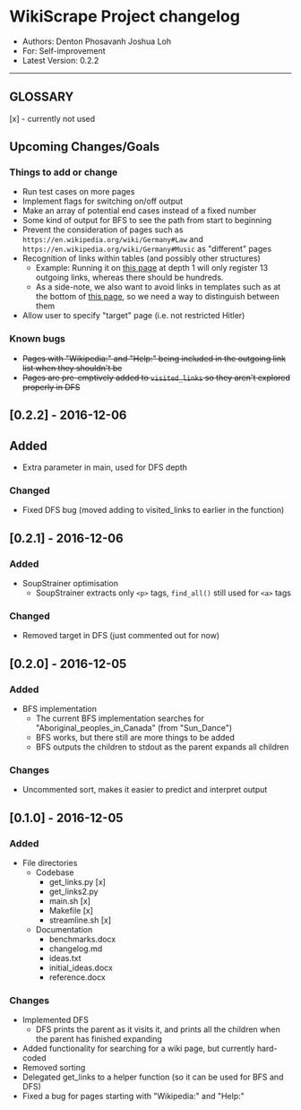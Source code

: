 # WikiScrape Project changelog
- Authors: Denton Phosavanh Joshua Loh
- For: Self-improvement
- Latest Version: 0.2.2
---
## GLOSSARY
[x] - currently not used

## Upcoming Changes/Goals

### Things to add or change
- Run test cases on more pages
- Implement flags for switching on/off output
- Make an array of potential end cases instead of a fixed number
- Some kind of output for BFS to see the path from start to beginning
- Prevent the consideration of pages such as `https://en.wikipedia.org/wiki/Germany#Law` and `https://en.wikipedia.org/wiki/Germany#Music` as "different" pages
- Recognition of links within tables (and possibly other structures)
	- Example: Running it on [this page](List_of_chemical_compounds_with_unusual_names) at depth 1 will only register 13 outgoing links, whereas there should be hundreds.
	- As a side-note, we also want to avoid links in templates such as at the bottom of [this page](https://en.wikipedia.org/wiki/AK-102), so we need a way to distinguish between them
- Allow user to specify "target" page (i.e. not restricted Hitler)

### Known bugs
- ~~Pages with "Wikipedia:" and "Help:" being included in the outgoing link list when they shouldn't be~~
- ~~Pages are pre-emptively added to `visited_links` so they aren't explored properly in DFS~~

## [0.2.2] - 2016-12-06
## Added
- Extra parameter in main, used for DFS depth

### Changed
- Fixed DFS bug (moved adding to visited_links to earlier in the function)

## [0.2.1] - 2016-12-06
### Added
- SoupStrainer optimisation
	- SoupStrainer extracts only `<p>` tags, `find_all()` still used for `<a>` tags

### Changed
- Removed target in DFS (just commented out for now)

## [0.2.0] - 2016-12-05
### Added
- BFS implementation
	- The current BFS implementation searches for "Aboriginal_peoples_in_Canada" (from "Sun_Dance")
	- BFS works, but there still are more things to be added
	- BFS outputs the children to stdout as the parent expands all children

### Changes
- Uncommented sort, makes it easier to predict and interpret output

## [0.1.0] - 2016-12-05
### Added
- File directories
	- Codebase
		- get_links.py [x]
		- get_links2.py
		- main.sh [x]
		- Makefile [x]
		- streamline.sh [x]
	- Documentation
		- benchmarks.docx
		- changelog.md
		- ideas.txt
		- initial_ideas.docx
		- reference.docx

### Changes
- Implemented DFS
	- DFS prints the parent as it visits it, and prints all the children when the parent has finished expanding
- Added functionality for searching for a wiki page, but currently hard-coded
- Removed sorting
- Delegated get_links to a helper function (so it can be used for BFS and DFS)
- Fixed a bug for pages starting with "Wikipedia:" and "Help:"